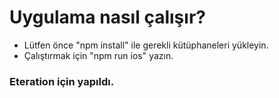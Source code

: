 # Uygulama nasıl çalışır?

- Lütfen önce "npm install" ile gerekli kütüphaneleri yükleyin.
- Çalıştırmak için "npm run ios" yazın.

### Eteration için yapıldı.
